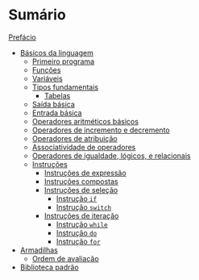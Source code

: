 # Sumário

[Prefácio](./prefacio.md)

- [Básicos da linguagem](./introducao.md)
  - [Primeiro programa](./introducao/primeiro_programa.md)
  - [Funções](./introducao/funcoes.md)
  - [Variáveis](./introducao/variaveis.md)
  - [Tipos fundamentais](./introducao/tipos_fundamentais.md)
    - [Tabelas](./introducao/tipos_tabelas.md)
  - [Saída básica](./introducao/saida.md)
  - [Entrada básica](./introducao/entrada.md)
  - [Operadores aritméticos básicos](./introducao/ops_aritmeticos.md)
  - [Operadores de incremento e decremento](./introducao/ops_incremento_decremento.md)
  - [Operadores de atribuição](./introducao/ops_atribuicao.md)
  - [Associatividade de operadores](./introducao/ops_associatividade.md)
  - [Operadores de igualdade, lógicos, e relacionais](./introducao/ops_logicos_relacionais.md)
  - [Instruções]()
    - [Instruções de expressão]()
    - [Instruções compostas]()
    - [Instruções de seleção]()
      - [Instrução `if`]()
      - [Instrução `switch`]()
    - [Instruções de iteração]()
      - [Instrução `while`]()
      - [Instrução `do`]()
      - [Instrução `for`]()
- [Armadilhas]()
  - [Ordem de avaliação]()
- [Biblioteca padrão]()
